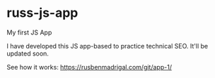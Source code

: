 # russ-js-app
My first JS App

I have developed this JS app-based to practice technical SEO. It'll be updated soon.

See how it works: https://rusbenmadrigal.com/git/app-1/

